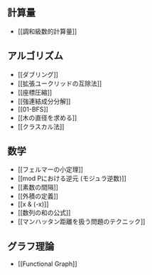 ## 計算量

- [[調和級数的計算量]]

## アルゴリズム

- [[ダブリング]]
- [[拡張ユークリッドの互除法]]
- [[座標圧縮]]
- [[強連結成分分解]]
- [[01-BFS]]
- [[木の直径を求める]]
- [[クラスカル法]]

## 数学

- [[フェルマーの小定理]]
- [[mod Pにおける逆元 (モジュラ逆数)]]
- [[素数の間隔]]
- [[外積の定義]]
- [[x & (-x)]]
- [[数列の和の公式]]
- [[マンハッタン距離を扱う問題のテクニック]]

## グラフ理論

- [[Functional Graph]]
